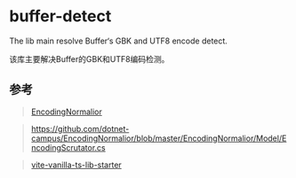 # buffer-detect

The lib main resolve Buffer‘s GBK and UTF8 encode detect.

该库主要解决Buffer的GBK和UTF8编码检测。

## 参考
> [EncodingNormalior](https://github.com/dotnet-campus/EncodingNormalior)

> https://github.com/dotnet-campus/EncodingNormalior/blob/master/EncodingNormalior/Model/EncodingScrutator.cs

> [vite-vanilla-ts-lib-starter](https://github.com/kbysiec/vite-vanilla-ts-lib-starter)
